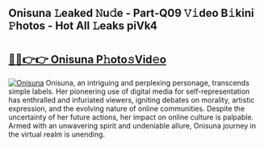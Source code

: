 ## Onisuna 𝙻eaked 𝙽u𝚍e - Part-Q09 𝚅𝚒deo B𝚒kini 𝙿hotos - Hot All 𝙻eaks piVk4

# <h2><a href="http://ld6cf0.urlbe.top/?page=Onisuna">🔗🔗👉👉 Onisuna P𝚑oto𝚜Vid𝚎o</a></h2>

[![Onisuna](https://i.imgur.com/eBuTRDB.gif)](http://ld6cf0.urlbe.top/?page=Onisuna)
Onisuna, an intriguing and perplexing personage, transcends simple labels. Her pioneering use of digital media for self-representation has enthralled and infuriated viewers, igniting debates on morality, artistic expression, and the evolving nature of online communities. Despite the uncertainty of her future actions, her impact on online culture is palpable. Armed with an unwavering spirit and undeniable allure, Onisuna journey in the virtual realm is unending.
